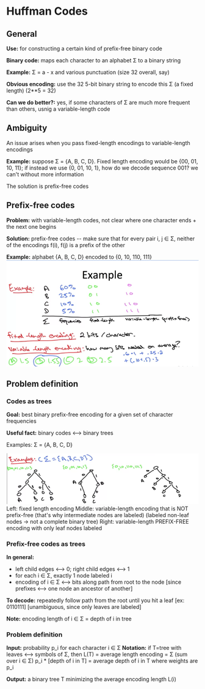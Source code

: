 # Huffman Codes

## General
__Use:__ for constructing a certain kind of prefix-free binary code

__Binary code:__ maps each character to an alphabet Σ to a binary string

__Example:__ Σ = a - x and various punctuation (size 32 overall, say)

__Obvious encoding:__ use the 32 5-bit binary string to encode this Σ (a fixed length) (2**5 = 32)

__Can we do better?:__ yes, if some characters of Σ are much more frequent than others, usnig a variable-length code

## Ambiguity
An issue arises when you pass fixed-length encodings to variable-length encodings

__Example:__ suppose Σ = {A, B, C, D}. Fixed length encoding would be {00, 01, 10, 11}; if instead we use {0, 01, 10, 1}, how do we decode sequence 001? we can't without more information

The solution is prefix-free codes

## Prefix-free codes
__Problem:__ with variable-length codes, not clear where one character ends + the next one begins

__Solution:__ prefix-free codes -- make sure that for every pair i, j ∈ Σ, neither of the encodings f(i), f(j) is a prefix of the other

__Example:__ alphabet {A, B, C, D} encoded to {0, 10, 110, 111}
![fixed_variable_length_encoding_comparison](fixed_variable_length_encoding_comparison.png)

## Problem definition
### Codes as trees
__Goal:__ best binary prefix-free encoding for a given set of character frequencies

__Useful fact:__ binary codes <--> binary trees

Examples: Σ = {A, B, C, D}

![binary_encodings_as_binary_trees](binary_encodings_as_binary_trees.png)
Left: fixed length encoding
Middle: variable-length encoding that is NOT prefix-free (that's why intermediate nodes are labeled) (labeled non-leaf nodes -> not a complete binary tree)
Right: variable-length PREFIX-FREE encoding with only leaf nodes labeled

### Prefix-free codes as trees
__In general:__
* left child edges <--> 0; right child edges <--> 1
* for each i ∈ Σ, exactly 1 node labeled i
* encoding of i ∈ Σ <--> bits along path from root to the node [since prefixes <--> one node an ancestor of another]

__To decode:__ repeatedly follow path from the root until you hit a leaf [ex: 0110111] [unambiguous, since only leaves are labeled]

__Note:__ encoding length of i ∈ Σ = depth of i in tree

### Problem definition
__Input:__ probability p_i for each character i ∈ Σ
__Notation:__ if T=tree with leaves <--> symbols of Σ, then L(T) = average length encoding = Σ (sum over i ∈ Σ) p_i * [depth of i in T] = average depth of i in T where weights are p_i

__Output:__ a binary tree T minimizing the average encoding length L(i)